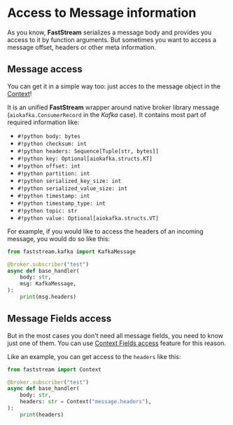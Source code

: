 # Access to Message information

As you know, **FastStream** serializes a message body and provides you access to it by function arguments. But sometimes you want to access a message offset, headers or other meta information.

## Message access

You can get it in a simple way too: just acces to the message object in the [Context](../getting-started/context/existed.md)!

It is an unified **FastStream** wrapper around native broker library message (`aiokafka.ConsumerRecord` in the *Kafka* case). It contains most part of required information like:

* `#!python body: bytes`
* `#!python checksum: int`
* `#!python headers: Sequence[Tuple[str, bytes]]`
* `#!python key: Optional[aiokafka.structs.KT]`
* `#!python offset: int`
* `#!python partition: int`
* `#!python serialized_key_size: int`
* `#!python serialized_value_size: int`
* `#!python timestamp: int`
* `#!python timestamp_type: int`
* `#!python topic: str`
* `#!python value: Optional[aiokafka.structs.VT]`

For example, if you would like to access the headers of an incoming message, you would do so like this:

```python hl_lines="1 6"
from faststream.kafka import KafkaMessage

@broker.subscriber("test")
async def base_handler(
    body: str,
    msg: KafkaMessage,
):
    print(msg.headers)
```

## Message Fields access

But in the most cases you don't need all message fields, you need to know just one of them. You can use [Context Fields access](../getting-started/context/fields.md) feature for this reason.

Like an example, you can get access to the `headers` like this:

```python hl_lines="6"
from faststream import Context

@broker.subscriber("test")
async def base_handler(
    body: str,
    headers: str = Context("message.headers"),
):
    print(headers)
```